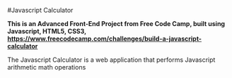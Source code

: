 #Javascript Calculator

**This is an Advanced Front-End Project from Free Code Camp, built using Javascript, HTML5, CSS3,  https://www.freecodecamp.com/challenges/build-a-javascript-calculator**

The Javascript Calculator is a web application that performs Javascript arithmetic math operations 
